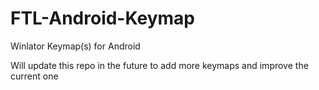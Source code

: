 # FTL-Android-Keymap
Winlator Keymap(s) for Android

Will update this repo in the future to add more keymaps and improve the current one

